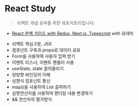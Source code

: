 # React Study

> 리액트 개념 공부를 위한 레포지토리입니다.

 - [React 완벽 가이드 with Redux, Next.js, Typescript](https://www.udemy.com/course/best-react/) with 유데미

<ul>
 <li>리액트 핵심구문, JSX</li>
 <li>컴포넌트 구축과 props로 데이터 공유</li>
 <li>Form을 사용하여 사용자 입력 받기</li>
 <li>이벤트 리스너, 이벤트 핸들러 사용</li>
 <li>useState, state 끌어올리기</li>
 <li>양방향 바인딩의 이해</li>
 <li>상향식 컴포넌트 통신</li>
 <li>map()을 사용하여 List 출력하기</li>
 <li>삼항연산자를 사용하여 렌더링 내용 변경하기</li>
 <li>&& 연산자의 평가방식</li>
</ul>
